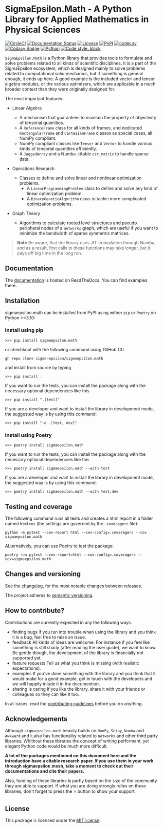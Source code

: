 # **SigmaEpsilon.Math** - A Python Library for Applied Mathematics in Physical Sciences

[![CircleCI](https://dl.circleci.com/status-badge/img/gh/sigma-epsilon/sigmaepsilon.math/tree/main.svg?style=svg)](https://dl.circleci.com/status-badge/redirect/gh/sigma-epsilon/sigmaepsilon.math/tree/main)
[![Documentation Status](https://readthedocs.org/projects/sigmaepsilonmath/badge/?version=latest)](https://sigmaepsilonmath.readthedocs.io/en/latest/?badge=latest)
[![License](https://img.shields.io/badge/License-MIT-yellow.svg)](https://opensource.org/licenses/MIT)
[![PyPI](https://badge.fury.io/py/sigmaepsilon.math.svg)](https://pypi.org/project/sigmaepsilon.math)
[![codecov](https://codecov.io/gh/sigma-epsilon/sigmaepsilon.math/graph/badge.svg?token=GP9FSFQW34)](https://codecov.io/gh/sigma-epsilon/sigmaepsilon.math)
[![Codacy Badge](https://app.codacy.com/project/badge/Grade/e2dc5070cbb44277b01303db2ef6cac9)](https://app.codacy.com/gh/sigma-epsilon/sigmaepsilon.math/dashboard?utm_source=gh&utm_medium=referral&utm_content=&utm_campaign=Badge_grade)
[![Python](https://img.shields.io/badge/python-3.10|3.11|3.12-blue)](https://www.python.org)
[![Code style: black](https://img.shields.io/badge/code%20style-black-000000.svg)](https://github.com/psf/black)

`SigmaEpsilon.Math` is a Python library that provides tools to formulate and solve problems related to all kinds of scientific disciplines. It is a part of the SigmaEpsilon ecosystem, which is designed mainly to solve problems related to computational solid mechanics, but if something is general enough, it ends up here. A good example is the included vector and tensor algebra modules, or the various optimizers, which are applicable in a much broader context than they were originally designed for.

The most important features:

* Linear Algebra
  * A mechanism that guarantees to maintain the property of objectivity of tensorial quantities.
  * A `ReferenceFrame` class for all kinds of frames, and dedicated `RectangularFrame` and `CartesianFrame` classes as special cases, all NumPy compliant.
  * NumPy compliant classes like `Tensor` and `Vector` to handle various kinds of tensorial quantities efficiently.
  * A `JaggedArray` and a Numba-jittable `csr_matrix` to handle sparse data.

* Operations Research
  * Classes to define and solve linear and nonlinear optimization problems.
    * A `LinearProgrammingProblem` class to define and solve any kind of linear optimization problem.
    * A `BinaryGeneticAlgorithm` class to tackle more complicated optimization problems.

* Graph Theory
  * Algorithms to calculate rooted level structures and pseudo peripheral nodes of a `networkx` graph, which are useful if you want to minimize the bandwidth of sparse symmetrix matrices.

> **Note**
> Be aware, that the library uses JIT-compilation through Numba, and as a result,
> first calls to these functions may take longer, but it pays off big time in the long run.

## **Documentation**

The [documentation](https://sigmaepsilonmath.readthedocs.io/en/latest/) is hosted on ReadTheDocs. You can find examples there.

## **Installation**

sigmaepsilon.math can be installed from PyPI using wither `pip` or `Poetry` on Python >=3.10:

### Install using pip

```console
>>> pip install sigmaepsilon.math
```

or chechkout with the following command using GitHub CLI

```console
gh repo clone sigma-epsilon/sigmaepsilon.math
```

and install from source by typing

```console
>>> pip install .
```

If you want to run the tests, you can install the package along with the necessary optional dependencies like this

```console
>>> pip install ".[test]"
```

If you are a developer and want to install the library in development mode, the suggested way is by using this command:

```console
>>> pip install "-e .[test, dev]"
```

### Install using Poetry

```console
>>> poetry install sigmaepsilon.math
```

If you want to run the tests, you can install the package along with the necessary optional dependencies like this

```console
>>> poetry install sigmaepsilon.math --with test
```

If you are a developer and want to install the library in development mode, the suggested way is by using this command:

```console
>>> poetry install sigmaepsilon.math --with test,dev
```

## Testing and coverage

The following command runs all tests and creates a html report in a folder named `htmlcov` (the settings are governed by the `.coveragerc` file):

```console
python -m pytest --cov-report html --cov-config=.coveragerc --cov sigmaepsilon.math
```

ALternatively, you can use Poetry to test the package:

```console
poetry run pytest --cov-report=html --cov-config=.coveragerc --cov=sigmaepsilon.math
```

## Changes and versioning

See the [changelog](CHANGELOG.md), for the most notable changes between releases.

The project adheres to [semantic versioning](https://semver.org/).

## How to contribute?

Contributions are currently expected in any the following ways:

* finding bugs
  If you run into trouble when using the library and you think it is a bug, feel free to raise an issue.
* feedback
  All kinds of ideas are welcome. For instance if you feel like something is still shady (after reading the user guide), we want to know. Be gentle though, the development of the library is financially not supported yet.
* feature requests
  Tell us what you think is missing (with realistic expectations).
* examples
  If you've done something with the library and you think that it would make for a good example, get in touch with the developers and we will happily inlude it in the documention.
* sharing is caring
  If you like the library, share it with your friends or colleagues so they can like it too.

In all cases, read the [contributing guidelines](CONTRIBUTING.md) before you do anything.

## Acknowledgements

Although `sigmaepsilon.math` heavily builds on `NumPy`, `Scipy`, `Numba` and `Awkward` and it also has functionality related to `networkx` and other third party libraries. Whithout these libraries the concept of writing performant, yet elegant Python code would be much more difficult.

**A lot of the packages mentioned on this document here and the introduction have a citable research paper. If you use them in your work through sigmaepsilon.mesh, take a moment to check out their documentations and cite their papers.**

Also, funding of these libraries is partly based on the size of the community they are able to support. If what you are doing strongly relies on these libraries, don't forget to press the :star: button to show your support.

## **License**

This package is licensed under the [MIT license](LICENSE.txt).
